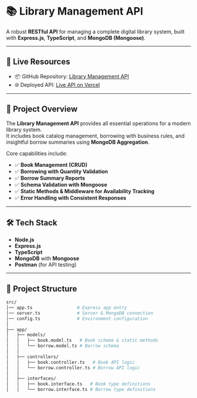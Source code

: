 # 📚 Library Management API

A robust **RESTful API** for managing a complete digital library system, built with **Express.js**, **TypeScript**, and **MongoDB (Mongoose)**.

---

## 🚀 Live Resources

- 📦 GitHub Repository: [Library Management API]()  
- 🌐 Deployed API: [Live API on Vercel]()

---

## 📖 Project Overview

The **Library Management API** provides all essential operations for a modern library system.  
It includes book catalog management, borrowing with business rules, and insightful borrow summaries using **MongoDB Aggregation**.

Core capabilities include:

- ✅ **Book Management (CRUD)**  
- ✅ **Borrowing with Quantity Validation**  
- ✅ **Borrow Summary Reports**  
- ✅ **Schema Validation with Mongoose**  
- ✅ **Static Methods & Middleware for Availability Tracking**  
- ✅ **Error Handling with Consistent Responses**  

---

## 🛠️ Tech Stack

- **Node.js**  
- **Express.js**  
- **TypeScript**  
- **MongoDB** with **Mongoose**  
- **Postman** (for API testing)  

---

## 📂 Project Structure

```bash
src/
│── app.ts                 # Express app entry
│── server.ts              # Server & MongoDB connection
│── config.ts              # Environment configuration
│
├── app/
│   ├── models/
│   │   ├── book.model.ts   # Book schema & static methods
│   │   └── borrow.model.ts # Borrow schema
│   │
│   ├── controllers/
│   │   ├── book.controller.ts   # Book API logic
│   │   └── borrow.controller.ts # Borrow API logic
│   │
│   ├── interfaces/
│   │   ├── book.interface.ts   # Book type definitions
│   │   └── borrow.interface.ts # Borrow type definitions
